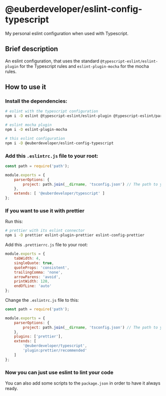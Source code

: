 # @euberdeveloper/eslint-config-typescript

My personal eslint configuration when used with Typescript.

## Brief description

An eslint configuration, that uses the standard `@typescript-eslint/eslint-plugin` for the Typescript rules and
`eslint-plugin-mocha` for the mocha rules.
## How to use it

### Install the dependencies:

```bash
# eslint with the typescript configuration
npm i -D eslint @typescript-eslint/eslint-plugin @typescript-eslint/parser

# eslint mocha plugin
npm i -D eslint-plugin-mocha

# this eslint configuration
npm i -D @euberdeveloper/eslint-config-typescript
```

### Add this `.eslintrc.js` file to your root:

```js
const path = require('path');

module.exports = {
    parserOptions: {
        project: path.join(__dirname, 'tsconfig.json') // The path to your tsconfig.json
    },
    extends: [ '@euberdeveloper/typescript' ]
};
```

### If you want to use it with prettier

Run this:

```bash
# prettier with its eslint connector
npm i -D prettier eslint-plugin-prettier eslint-config-prettier
```

Add this `.prettierrc.js` file to your root:

```js
module.exports = {
    tabWidth: 4,
    singleQuote: true,
    quoteProps: 'consistent',
    trailingComma: 'none',
    arrowParens: 'avoid',
    printWidth: 120,
    endOfLine: 'auto'
};
```

Change the `.eslintrc.js` file to this:

```js
const path = require('path');

module.exports = {
    parserOptions: {
        project: path.join(__dirname, 'tsconfig.json') // The path to your tsconfig.json
    },
    plugins: ['prettier'],
    extends: [
        '@euberdeveloper/typescript',
        'plugin:prettier/recommended'
    ]
};
```

### Now you can just use eslint to lint your code

You can also add some scripts to the `package.json` in order to have it always ready.
